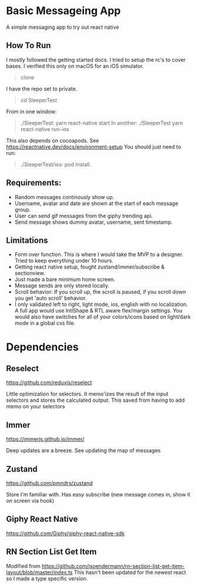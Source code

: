 # Basic Messageing App
A simple messaging app to try out react native

## How To Run
I mostly followed the getting started docs. I tried to setup the rc's to cover bases.
I verified this only on macOS for an iOS simulator.

> clone

I have the repo set to private.

> cd SleeperTest

From in one window:
> ./SleeperTest: yarn react-native start
In another:
> ./SleeperTest yarn react-native run-ios

This also depends on cocoapods. See https://reactnative.dev/docs/environment-setup
You should just need to run:
> ./SleeperTest/ios: pod install.
## Requirements:
* Random messages continously show up.
* Username, avatar and date are shown at the start of each message group.
* User can send gif messages from the giphy trending api.
* Send message shows dummy avatar, username, sent timestamp.

## Limitations
* Form over function. This is where I would take the MVP to a designer. Tried to keep everything under 10 hours.
* Getting react native setup, fought zustand/immer/subscribe & sectionview.
* Just made a bare minimum home screen.
* Message sends are only stored locally.
* Scroll behavior: If you scroll up, the scroll is paused, if you scroll down you get 'auto scroll' behavior.
* I only validated left to right, light mode, ios, english with no localization. A full app would use IntlShape & RTL aware flex/margin settings. You would also have switches for all of your colors/icons based on light/dark mode in a global css file.


# Dependencies
## Reselect 
https://github.com/reduxjs/reselect 

Little optimization for selectors. It memo'izes the result of the input selectors and stores the calculated output. 
This saved from having to add memo on your selectors 


## Immer 
https://immerjs.github.io/immer/ 

Deep updates are a breeze. See updating the map of messages 


## Zustand 

https://github.com/pmndrs/zustand 

Store I'm familiar with. Has easy subscribe (new message comes in, show it on screen via hook) 

## Giphy React Native 

https://github.com/Giphy/giphy-react-native-sdk 

 
## RN Section List Get Item
Modified from https://github.com/jsoendermann/rn-section-list-get-item-layout/blob/master/index.ts 
This hasn't been updated for the newest react so I made a type specific version.

 
